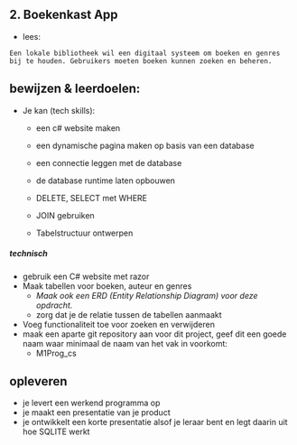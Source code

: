 ## 2. Boekenkast App

- lees:
``` 
Een lokale bibliotheek wil een digitaal systeem om boeken en genres bij te houden. Gebruikers moeten boeken kunnen zoeken en beheren.
```


## bewijzen & leerdoelen:


- Je kan (tech skills):
    - een c# website maken
    - een dynamische pagina maken op basis van een database
    - een connectie leggen met de database
    - de database runtime laten opbouwen
    
    - DELETE, SELECT met WHERE
    - JOIN gebruiken
    - Tabelstructuur ontwerpen


##### technisch
- gebruik een C# website met razor
- Maak tabellen voor boeken, auteur en genres 
    - *Maak ook een ERD (Entity Relationship Diagram) voor deze opdracht.*
    - zorg dat je de relatie tussen de tabellen aanmaakt
- Voeg functionaliteit toe voor zoeken en verwijderen
- maak een aparte git repository aan voor dit project, geef dit een goede naam waar minimaal de naam van het vak in voorkomt:
    - M1Prog_cs

## opleveren

- je levert een werkend programma op
- je maakt een presentatie van je product
- je ontwikkelt een korte presentatie alsof je leraar bent en legt daarin uit hoe SQLITE werkt